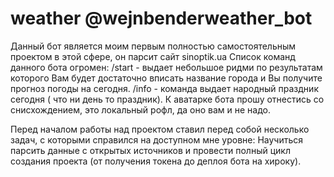 # weather @wejnbenderweather_bot
Данный бот является моим первым полностью самостоятельным проектом в этой сфере, он парсит сайт sinoptik.ua 
Список команд данного бота огромен: /start - выдает небольшое ридми по результатам которого Вам будет достаточно вписать название города и Вы получите прогноз погоды на сегодня. /info - команда выдает народный праздник сегодня ( что ни день то праздник). 
К аватарке бота прошу отнестись со снисхождением, это локальный рофл, да оно вам и не надо.

  Перед началом работы над проектом ставил перед собой несколько задач, с которыми справился на доступном мне уровне: Научиться парсить данные с открытых источников и провести полный цикл создания проекта (от получения токена до деплоя бота на хироку). 
